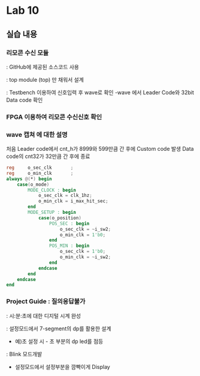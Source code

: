 # Lab 10

## 실습 내용

### **리모콘 수신 모듈**



: GitHub에 제공된 소스코드 사용

: top module (top) 만 채워서 설계

: Testbench 이용하여 신호입력 후 wave로 확인
-wave 에서 Leader Code와 32bit Data code 확인

###  **FPGA 이용하여 리모콘 수신신호 확인**

### **wave 캡쳐 에 대한 설명**

처음 Leader code에서 cnt_h가 8999와 599만큼 간 후에 Custom code 발생
Data code의 cnt32가 32만큼 간 후에 종료 
```verilog
reg		o_sec_clk		;
reg		o_min_clk		;
always @(*) begin
	case(o_mode)
		MODE_CLOCK : begin
			o_sec_clk = clk_1hz;
			o_min_clk = i_max_hit_sec;
		end
		MODE_SETUP : begin
			case(o_position)
				POS_SEC : begin
					o_sec_clk = ~i_sw2;
					o_min_clk = 1'b0;
				end
				POS_MIN : begin
					o_sec_clk = 1'b0;
					o_min_clk = ~i_sw2;
				end
			endcase
		end
	endcase
end
```


### **Project Guide : 질의응답불가**

: 시:분:초에 대한 디지털 시계 완성

: 설정모드에서 7-segment의 dp를 활용한 설계

- 예)초 설정 시 - 초 부분의 dp led를 점등

: Blink 모드개발

- 설정모드에서 설정부분을 깜빡이게 Display
<!--stackedit_data:
eyJoaXN0b3J5IjpbLTE1OTc2NjUyNzgsNTQzODUxMjAsMTI2OD
M1NTQ3NCwxNzI1MTgwMjA5LC0zMTQxMjE0NDddfQ==
-->